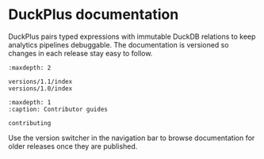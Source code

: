 # DuckPlus documentation

DuckPlus pairs typed expressions with immutable DuckDB relations to keep analytics
pipelines debuggable. The documentation is versioned so changes in each release
stay easy to follow.

```{toctree}
:maxdepth: 2

versions/1.1/index
versions/1.0/index
```

```{toctree}
:maxdepth: 1
:caption: Contributor guides

contributing
```

Use the version switcher in the navigation bar to browse documentation for
older releases once they are published.
